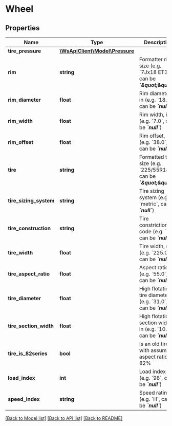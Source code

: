 # Wheel

## Properties
Name | Type | Description | Notes
------------ | ------------- | ------------- | -------------
**tire_pressure** | [**\WsApiClient\Model\Pressure**](Pressure.md) |  | [optional] 
**rim** | **string** | Formatter rim size (e.g. &#x60;7Jx18 ET38&#x60;, can be __*&#x60;\&quot;\&quot;&#x60;*__) | 
**rim_diameter** | **float** | Rim diameter, in (e.g. &#x60;18.0&#x60;, can be __*&#x60;null&#x60;*__) | 
**rim_width** | **float** | Rim width, in (e.g. &#x60;7.0&#x60;, can be __*&#x60;null&#x60;*__) | 
**rim_offset** | **float** | Rim offset, mm (e.g. &#x60;38.0&#x60;, can be __*&#x60;null&#x60;*__) | 
**tire** | **string** | Formatted tire size (e.g. &#x60;225/55R18&#x60;, can be __*&#x60;\&quot;\&quot;&#x60;*__) | 
**tire_sizing_system** | **string** | Tire sizing system (e.g. &#x60;metric&#x60;, can be __*&#x60;null&#x60;*__) | 
**tire_construction** | **string** | Tire constriction code (e.g. &#x60;R&#x60;, can be __*&#x60;null&#x60;*__) | 
**tire_width** | **float** | Tire width, mm (e.g. &#x60;225.0&#x60;, can be __*&#x60;null&#x60;*__) | 
**tire_aspect_ratio** | **float** | Aspect ratio, % (e.g. &#x60;55.0&#x60;, can be __*&#x60;null&#x60;*__) | 
**tire_diameter** | **float** | High flotation tire diameter, in (e.g. &#x60;31.0&#x60;, can be __*&#x60;null&#x60;*__) | 
**tire_section_width** | **float** | High flotation section width, in (e.g. &#x60;10.5&#x60;, can be __*&#x60;null&#x60;*__) | 
**tire_is_82series** | **bool** | Is an old tire with assumed aspect ratio 82% | 
**load_index** | **int** | Load index (e.g. &#x60;98&#x60;, can be __*&#x60;null&#x60;*__) | [optional] 
**speed_index** | **string** | Speed rating (e.g. &#x60;H&#x60;, can be __*&#x60;null&#x60;*__) | [optional] 

[[Back to Model list]](../README.md#documentation-for-models) [[Back to API list]](../README.md#documentation-for-api-endpoints) [[Back to README]](../README.md)


